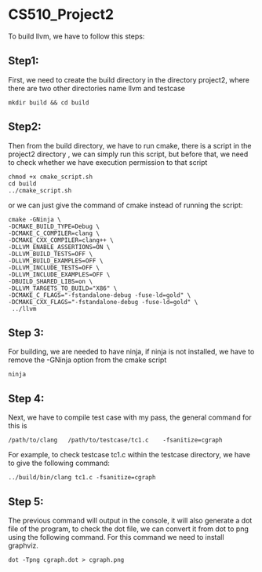 # CS510_Project2
To build llvm, we have to follow this steps:

## Step1: 
First, we need to create the build directory in the directory project2, where there are two other directories name llvm and testcase
```
mkdir build && cd build
```
## Step2:
Then from the build directory, we have to run cmake, there is a script in the project2 directory , we can simply run this script, but before that, we need to check whether we have execution permission to that script
```
chmod +x cmake_script.sh
cd build
../cmake_script.sh
 ```

or we can just give the command of cmake instead of running the script:
```
cmake -GNinja \
-DCMAKE_BUILD_TYPE=Debug \
-DCMAKE_C_COMPILER=clang \
-DCMAKE_CXX_COMPILER=clang++ \
-DLLVM_ENABLE_ASSERTIONS=ON \
-DLLVM_BUILD_TESTS=OFF \
-DLLVM_BUILD_EXAMPLES=OFF \
-DLLVM_INCLUDE_TESTS=OFF \
-DLLVM_INCLUDE_EXAMPLES=OFF \
-DBUILD_SHARED_LIBS=on \
-DLLVM_TARGETS_TO_BUILD="X86" \
-DCMAKE_C_FLAGS="-fstandalone-debug -fuse-ld=gold" \
-DCMAKE_CXX_FLAGS="-fstandalone-debug -fuse-ld=gold" \
 ../llvm
```

## Step 3: 
For building, we are needed to have ninja, if ninja is not installed, we have to remove the -GNinja option from the cmake script
```
ninja
```
## Step 4: 
Next, we have to compile test case with my pass, the general command for this is
```
/path/to/clang   /path/to/testcase/tc1.c    -fsanitize=cgraph
```

For example, to check testcase tc1.c within the testcase directory, we have to give the following command:
```
../build/bin/clang tc1.c -fsanitize=cgraph
``` 

## Step 5: 
The previous command will output in the console, it will also generate a dot file of the program, to check the dot file, we can convert it from dot to png using the following command. For this command we need to install graphviz.
```
dot -Tpng cgraph.dot > cgraph.png
```
